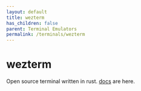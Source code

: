 ```yaml
---
layout: default
title: wezterm
has_children: false
parent: Terminal Emulators
permalink: /terminals/wezterm
---
```


# wezterm

Open source terminal written in rust. [docs](https://wezfurlong.org/wezterm/config/lua/config/window_padding.html?search=style) are here.
